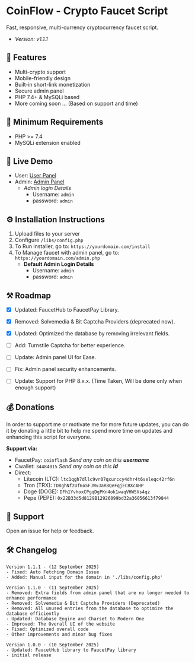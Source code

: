 # CoinFlow - Crypto Faucet Script
Fast, responsive, multi-currency cryptocurrency faucet script. 

- *Version: v1.1.1* 


## 🚀 Features
- Multi-crypto support  
- Mobile-friendly design  
- Built-in short-link monetization  
- Secure admin panel  
- PHP 7.4+ & MySQLi based  
- More coming soon ... (Based on support and time)


## 🧾 Minimum Requirements
- PHP >= 7.4  
- MySQLi extension enabled  


## 🔰 Live Demo
- User: <a target="_blank" href="https://crownpay.site/demo/">User Panel</a>
- Admin: <a target="_blank" href="https://crownpay.site/demo/">Admin Panel</a>
    - *Admin login Details*
        - Username: `admin`
        - password: `admin`


## ⚙️ Installation Instructions
1. Upload files to your server  
2. Configure `/libs/config.php`  
3. To Run installer, go to: `https://yourdomain.com/install`  
4. To Manage faucet with admin panel, go to: `https://yourdomain.com/admin.php` 
    - **Default Admin Login Details**
        - Username: `admin`
        - password: `admin`


## ⚒ Roadmap

- [x] Updated: FaucetHub to FaucetPay Library.
- [x] Removed: Solvemedia & Bit Captcha Providers (deprecated now).
- [x] Updated: Optimized the database by removing irrelevant fields.
- [ ] Add: Turnstile Captcha for better experience.
- [ ] Update: Admin panel UI for Ease.
- [ ] Fix: Admin panel security enhancements.
- [ ] Update: Support for PHP 8.x.x. (Time Taken, Will be done only when enough support)


## 💰 Donations
In order to support me or motivate me for more future updates, you can do it by donating a little bit to help me spend more time on updates and enhancing this script for everyone.
   
**Support via:** 
- FaucetPay: `coinflash` *Send any coin on this **username***  
- Cwallet: `34484015` *Send any coin on this **Id***  
- Direct:
    - Litecoin (LTC): `ltc1qgh7dllc9vr07qxurccy4dhr4t6seleqc42rf6n`  
    - Tron (TRX): `TD8ghNfzUf6o5FJWvJaRBQeFqjECRXcAHP`  
    - Doge (DOGE): `DFh1YvhoxCPgqDgPKn4ok1waqVHW5Vs4qz`  
    - Pepe (PEPE): `0x22B33d5d8129B12926099bd32a36056613f79844`  


## 🎫 Support  
Open an issue for help or feedback.


## 🛠 Changelog

```
Version 1.1.1 - (12 September 2025)
- Fixed: Auto Fetching Domain Issue
- Added: Manual input for the domain in './libs/config.php'

Version 1.1.0 - (11 September 2025)
- Removed: Extra fields from admin panel that are no longer needed to enhance performance
- Removed: Solvemedia & Bit Captcha Providers (Deprecated)
- Removed: All unused entries from the database to optimize the database efficiently
- Updated: Database Engine and Charset to Modern One
- Improved: The Overall UI of the website
- Fixed: Optimized overall code
- Other improvements and minor bug fixes

Version 1.0.0 - (10 September 2025)
- Updated: FaucetHub library to FaucetPay library
- initial release
```
